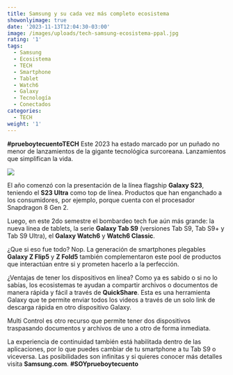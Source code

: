 ```yaml
---
title: Samsung y su cada vez más completo ecosistema
showonlyimage: true
date: '2023-11-13T12:04:30-03:00'
image: /images/uploads/tech-samsung-ecosistema-ppal.jpg
rating: '1'
tags:
  - Samsung
  - Ecosistema
  - TECH
  - Smartphone
  - Tablet
  - Watch6
  - Galaxy
  - Tecnología
  - Conectados
categories:
  - TECH
weight: '1'
---
```

**\#prueboytecuentoTECH** Este 2023 ha estado marcado por un puñado no menor de lanzamientos de la gigante tecnológica surcoreana. Lanzamientos que simplifican la vida.

 <!--more-->

![](/images/uploads/tech-samsung-ecosistema-ppal.jpg)

El año comenzó con la presentación de la línea flagship **Galaxy S23**, teniendo el **S23 Ultra** como top de línea. Productos que han enganchado a los consumidores, por ejemplo, porque cuenta con el procesador Snapdragon 8 Gen 2.  



Luego, en este 2do semestre el bombardeo tech fue aún más grande: la nueva línea de tablets, la serie **Galaxy Tab S9** (versiones Tab S9, Tab S9+ y Tab S9 Ultra), el **Galaxy Watch6** y **Watch6 Classic**.



¿Que si eso fue todo? Nop. La generación de smartphones plegables **Galaxy Z Flip5** y **Z Fold5** también complementaron este pool de productos que interactúan entre si y prometen hacerlo a la perfección.



¿Ventajas de tener los dispositivos en línea? Como ya es sabido o si no lo sabías, los ecosistemas te ayudan a compartir archivos o documentos de manera rápida y fácil a través de **QuickShare**. Esta es una herramienta Galaxy que te permite enviar todos los videos a través de un solo link de descarga rápida en otro dispositivo Galaxy. 



Multi Control es otro recurso que permite tener dos dispositivos traspasando documentos y archivos de uno a otro de forma inmediata. 



La experiencia de continuidad también está habilitada dentro de las aplicaciones, por lo que puedes cambiar de tu smartphone a tu Tab S9 o viceversa. Las posibilidades son infinitas y si quieres conocer más detalles visita **Samsung.com**. **\#SOYprueboytecuento**
